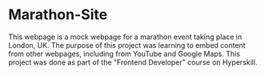 # Marathon-Site
This webpage is a mock webpage for a marathon event taking place in London, UK. The purpose of this project was learning to embed content from other webpages, including from YouTube and Google Maps. This project was done as part of the "Frontend Developer" course on Hyperskill.
